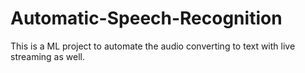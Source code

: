 # Automatic-Speech-Recognition

This is a ML project to automate the audio converting to text with live streaming as well.
